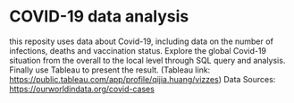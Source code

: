 # COVID-19 data analysis
this reposity uses data about Covid-19, including data on the number of infections, deaths and vaccination status. 
Explore the global Covid-19 situation from the overall to the local level through SQL query and analysis.
Finally use Tableau to present the result. (Tableau link: https://public.tableau.com/app/profile/qijia.huang/vizzes)
Data Sources: https://ourworldindata.org/covid-cases
